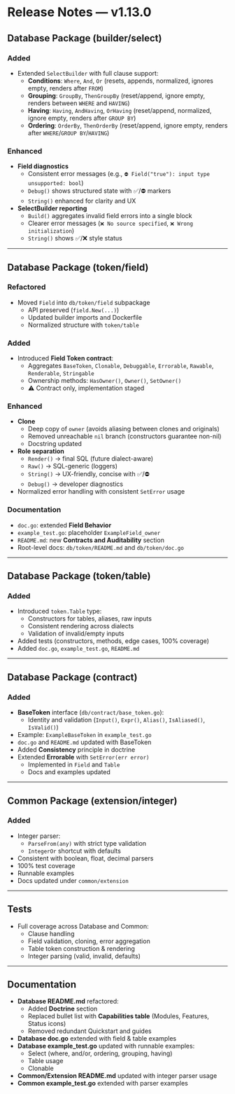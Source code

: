 # Release Notes — v1.13.0

## Database Package (builder/select)

### Added
- Extended `SelectBuilder` with full clause support:
    - **Conditions**: `Where`, `And`, `Or` (resets, appends, normalized, ignores empty, renders after `FROM`)
    - **Grouping**: `GroupBy`, `ThenGroupBy` (reset/append, ignore empty, renders between `WHERE` and `HAVING`)
    - **Having**: `Having`, `AndHaving`, `OrHaving` (reset/append, normalized, ignore empty, renders after `GROUP BY`)
    - **Ordering**: `OrderBy`, `ThenOrderBy` (reset/append, ignore empty, renders after `WHERE`/`GROUP BY`/`HAVING`)

### Enhanced
- **Field diagnostics**
    - Consistent error messages (e.g., `⛔️ Field("true"): input type unsupported: bool`)
    - `Debug()` shows structured state with ✅/⛔️ markers
    - `String()` enhanced for clarity and UX
- **SelectBuilder reporting**
    - `Build()` aggregates invalid field errors into a single block
    - Clearer error messages (`❌ No source specified`, `❌ Wrong initialization`)
    - `String()` shows ✅/❌ style status

---

## Database Package (token/field)

### Refactored
- Moved `Field` into `db/token/field` subpackage
    - API preserved (`field.New(...)`)
    - Updated builder imports and Dockerfile
    - Normalized structure with `token/table`

### Added
- Introduced **Field Token contract**:
    - Aggregates `BaseToken`, `Clonable`, `Debuggable`, `Errorable`, `Rawable`, `Renderable`, `Stringable`
    - Ownership methods: `HasOwner()`, `Owner()`, `SetOwner()`
    - ⚠️ Contract only, implementation staged

### Enhanced
- **Clone**
    - Deep copy of `owner` (avoids aliasing between clones and originals)
    - Removed unreachable `nil` branch (constructors guarantee non-nil)
    - Docstring updated
- **Role separation**
    - `Render()` → final SQL (future dialect-aware)
    - `Raw()` → SQL-generic (loggers)
    - `String()` → UX-friendly, concise with ✅/⛔
    - `Debug()` → developer diagnostics
- Normalized error handling with consistent `SetError` usage

### Documentation
- `doc.go`: extended **Field Behavior**
- `example_test.go`: placeholder `ExampleField_owner`
- `README.md`: new **Contracts and Auditability** section
- Root-level docs: `db/token/README.md` and `db/token/doc.go`

---

## Database Package (token/table)

### Added
- Introduced `token.Table` type:
    - Constructors for tables, aliases, raw inputs
    - Consistent rendering across dialects
    - Validation of invalid/empty inputs
- Added tests (constructors, methods, edge cases, 100% coverage)
- Added `doc.go`, `example_test.go`, `README.md`

---

## Database Package (contract)

### Added
- **BaseToken** interface (`db/contract/base_token.go`):
    - Identity and validation (`Input()`, `Expr()`, `Alias()`, `IsAliased()`, `IsValid()`)
- Example: `ExampleBaseToken` in `example_test.go`
- `doc.go` and `README.md` updated with BaseToken
- Added **Consistency** principle in doctrine
- Extended **Errorable** with `SetError(err error)`
    - Implemented in `Field` and `Table`
    - Docs and examples updated

---

## Common Package (extension/integer)

### Added
- Integer parser:
    - `ParseFrom(any)` with strict type validation
    - `IntegerOr` shortcut with defaults
- Consistent with boolean, float, decimal parsers
- 100% test coverage
- Runnable examples
- Docs updated under `common/extension`

---

## Tests
- Full coverage across Database and Common:
    - Clause handling
    - Field validation, cloning, error aggregation
    - Table token construction & rendering
    - Integer parsing (valid, invalid, defaults)

---

## Documentation
- **Database README.md** refactored:
    - Added **Doctrine** section
    - Replaced bullet list with **Capabilities table** (Modules, Features, Status icons)
    - Removed redundant Quickstart and guides
- **Database doc.go** extended with field & table examples
- **Database example_test.go** updated with runnable examples:
    - Select (where, and/or, ordering, grouping, having)
    - Table usage
    - Clonable
- **Common/Extension README.md** updated with integer parser usage
- **Common example_test.go** extended with parser examples

